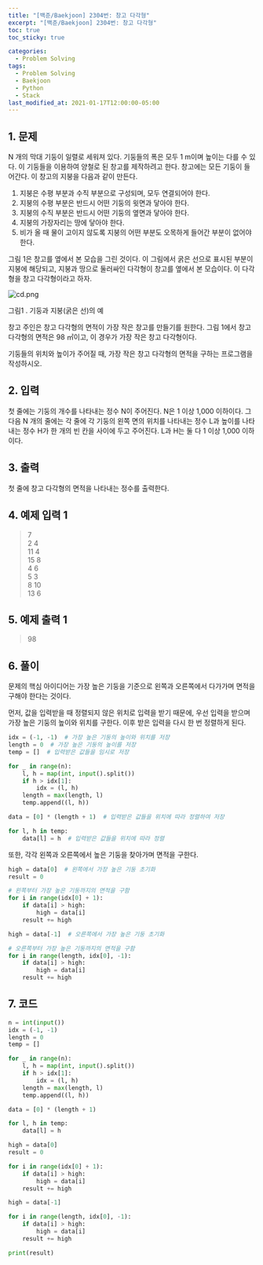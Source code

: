 ```yaml
---
title: "[백준/Baekjoon] 2304번: 창고 다각형"
excerpt: "[백준/Baekjoon] 2304번: 창고 다각형"
toc: true
toc_sticky: true

categories:
  - Problem Solving
tags:
  - Problem Solving
  - Baekjoon
  - Python
  - Stack
last_modified_at: 2021-01-17T12:00:00-05:00
---
```


## 1. 문제

N 개의 막대 기둥이 일렬로 세워져 있다. 기둥들의 폭은 모두 1 m이며 높이는 다를 수 있다. 이 기둥들을 이용하여 양철로 된 창고를 제작하려고 한다. 창고에는 모든 기둥이 들어간다. 이 창고의 지붕을 다음과 같이 만든다.

1. 지붕은 수평 부분과 수직 부분으로 구성되며, 모두 연결되어야 한다.
2. 지붕의 수평 부분은 반드시 어떤 기둥의 윗면과 닿아야 한다.
3. 지붕의 수직 부분은 반드시 어떤 기둥의 옆면과 닿아야 한다.
4. 지붕의 가장자리는 땅에 닿아야 한다.
5. 비가 올 때 물이 고이지 않도록 지붕의 어떤 부분도 오목하게 들어간 부분이 없어야 한다.

그림 1은 창고를 옆에서 본 모습을 그린 것이다. 이 그림에서 굵은 선으로 표시된 부분이 지붕에 해당되고, 지붕과 땅으로 둘러싸인 다각형이 창고를 옆에서 본 모습이다. 이 다각형을 창고 다각형이라고 하자.

![cd.png](https://www.acmicpc.net/JudgeOnline/upload/201011/cd.png)

그림1 . 기둥과 지붕(굵은 선)의 예

창고 주인은 창고 다각형의 면적이 가장 작은 창고를 만들기를 원한다. 그림 1에서 창고 다각형의 면적은 98 ㎡이고, 이 경우가 가장 작은 창고 다각형이다.

기둥들의 위치와 높이가 주어질 때, 가장 작은 창고 다각형의 면적을 구하는 프로그램을 작성하시오.

## 2. 입력

첫 줄에는 기둥의 개수를 나타내는 정수 N이 주어진다. N은 1 이상 1,000 이하이다. 그 다음 N 개의 줄에는 각 줄에 각 기둥의 왼쪽 면의 위치를 나타내는 정수 L과 높이를 나타내는 정수 H가 한 개의 빈 칸을 사이에 두고 주어진다. L과 H는 둘 다 1 이상 1,000 이하이다.

## 3. 출력

첫 줄에 창고 다각형의 면적을 나타내는 정수를 출력한다.

## 4. 예제 입력 1

> 7  
> 2 4  
> 11 4  
> 15 8  
> 4 6  
> 5 3  
> 8 10  
> 13 6

## 5. 예제 출력 1

> 98

## 6. 풀이

문제의 핵심 아이디어는 가장 높은 기둥을 기준으로 왼쪽과 오른쪽에서 다가가며 면적을 구해야 한다는 것이다.

먼저, 값을 입력받을 때 정렬되지 않은 위치로 입력을 받기 때문에, 우선 입력을 받으며 가장 높은 기둥의 높이와 위치를 구한다. 이후 받은 입력을 다시 한 번 정렬하게 된다.

```python
idx = (-1, -1)  # 가장 높은 기둥의 높이와 위치를 저장
length = 0  # 가장 높은 기둥의 높이를 저장
temp = []  # 입력받은 값들을 임시로 저장

for _ in range(n):
    l, h = map(int, input().split())
    if h > idx[1]:
        idx = (l, h)
    length = max(length, l)
    temp.append((l, h))

data = [0] * (length + 1)  # 입력받은 값들을 위치에 따라 정렬하여 저장

for l, h in temp:
    data[l] = h  # 입력받은 값들을 위치에 따라 정렬
```

또한, 각각 왼쪽과 오른쪽에서 높은 기둥을 찾아가며 면적을 구한다.

```python
high = data[0]  # 왼쪽에서 가장 높은 기둥 초기화
result = 0

# 왼쪽부터 가장 높은 기둥까지의 면적을 구함
for i in range(idx[0] + 1):
    if data[i] > high:
        high = data[i]
    result += high

high = data[-1]  # 오른쪽에서 가장 높은 기둥 초기화

# 오른쪽부터 가장 높은 기둥까지의 면적을 구함
for i in range(length, idx[0], -1):
    if data[i] > high:
        high = data[i]
    result += high
```

## 7. 코드

```python
n = int(input())
idx = (-1, -1)
length = 0
temp = []

for _ in range(n):
    l, h = map(int, input().split())
    if h > idx[1]:
        idx = (l, h)
    length = max(length, l)
    temp.append((l, h))

data = [0] * (length + 1)

for l, h in temp:
    data[l] = h

high = data[0]
result = 0

for i in range(idx[0] + 1):
    if data[i] > high:
        high = data[i]
    result += high

high = data[-1]

for i in range(length, idx[0], -1):
    if data[i] > high:
        high = data[i]
    result += high

print(result)

```
